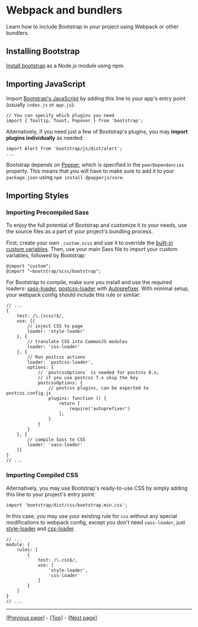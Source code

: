 # Webpack and bundlers

Learn how to include Bootstrap in your project using Webpack or other bundlers.

## Installing Bootstrap

[Install bootstrap](https://github.com/AndrewSRea/My_Learning_Port/tree/main/Bootstrap/Getting_Started/Download#npm) as a Node.js module using npm.

## Importing JavaScript

Import [Bootstrap's JavaScript](https://github.com/AndrewSRea/My_Learning_Port/tree/main/Bootstrap/Getting_Started/JavaScript#javascript) by adding this line to your app's entry point (usually `index.js` or `app.js`):
```
// You can specify which plugins you need
import { Tooltip, Toast, Popover } from 'bootstrap';
```
Alternatively, if you need just a few of Bootstrap's plugins, you may **import plugins individually** as needed:
```
import Alert from 'bootstrap/js/dist/alert';
...
```
Bootstrap depends on [Popper](https://popper.js.org/), which is specified in the `peerDependencies` property. This means that you will have to make sure to add it to your `package.json` using `npm install @popperjs/core`.

## Importing Styles

### Importing Precompiled Sass

To enjoy the full potential of Bootstrap and customize it to your needs, use the source files as a part of your project's bundling process.

First, create your own `_custom.scss` and use it to override the [built-in custom variables](https://github.com/AndrewSRea/My_Learning_Port/tree/main/Bootstrap/Customize/Sass#sass). Then, use your main Sass file to import your custom variables, followed by Bootstrap:
```
@import "custom";
@import "~bootstrap/scss/bootstrap";
```
For Bootstrap to compile, make sure you install and use the required loaders: [sass-loader](https://github.com/webpack-contrib/sass-loader), [postcss-loader](https://github.com/webpack-contrib/postcss-loader) with [Autoprefixer](https://github.com/postcss/autoprefixer#webpack). With minimal setup, your webpack config should include this rule or similar:
```
// ...
{
    test: /\.(scss)$/,
    use: [{
        // inject CSS to page
        loader: 'style-loader'
    }, {
        // translate CSS into CommonJS modules
        loader: 'css-loader'
    }, {
        // Run postcss actions
        loader: 'postcss-loader',
        options: {
            // `postcssOptions` is needed for postcss 8.x;
            // if you use postcss 7.x skip the key
            postcssOptions: {
                // postcss plugins, can be exported to postcss.config.js
                plugins: function () {
                    return [
                        require('autoprefixer')
                    ];
                }
            }
        }
    }, {
        // compile Sass to CSS
        loader: 'sass-loader'
    }]
}
// ...
```

### Importing Compiled CSS

Alternatively, you may use Bootstrap's ready-to-use CSS by simply adding this line to your project's entry point:
```
import 'bootstrap/dist/css/bootstrap.min.css';
```
In this case, you may use your existing rule for `css` without any special modifications to webpack config, except you don't need `sass-loader`, just [style-loader](https://github.com/webpack-contrib/style-loader) and [css-loader](https://github.com/webpack-contrib/css-loader).
```
// ...
module: {
    rules: [
        {
            test: /\.css$/,
            use: [
                'style-loader',
                'css-loader'
            ]
        }
    ]
}
// ...
```

<hr>

[[Previous page]](https://github.com/AndrewSRea/My_Learning_Port/tree/main/Bootstrap/Getting_Started/Build_Tools#build-tools) - [[Top]](https://github.com/AndrewSRea/My_Learning_Port/tree/main/Bootstrap/Getting_Started/Webpack#webpack-and-bundlers) - [[Next page]](https://github.com/AndrewSRea/My_Learning_Port/tree/main/Bootstrap/Getting_Started/Parcel#parcel)